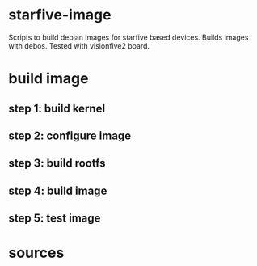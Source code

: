 # starfive-image
Scripts to build debian images for starfive based devices.
Builds images with debos.
Tested with visionfive2 board.

# build image

## step 1: build kernel

## step 2: configure image

## step 3: build rootfs

## step 4: build image

## step 5: test image

# sources
